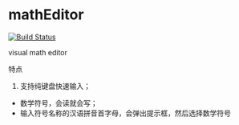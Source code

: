 mathEditor
==========
[![Build Status](https://travis-ci.org/zizibujuan/mathEditor.png?branch=master)](https://travis-ci.org/zizibujuan/mathEditor)

visual math editor

特点

1. 支持纯键盘快速输入；
* 数学符号，会读就会写；
* 输入符号名称的汉语拼音首字母，会弹出提示框，然后选择数学符号
